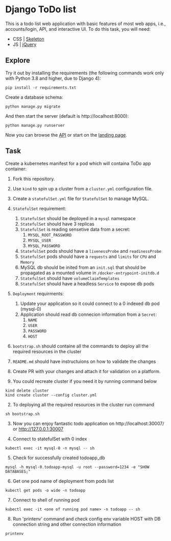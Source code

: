 # Django ToDo list

This is a todo list web application with basic features of most web apps, i.e., accounts/login, API, and interactive UI. To do this task, you will need:

- CSS | [Skeleton](http://getskeleton.com/)
- JS | [jQuery](https://jquery.com/)

## Explore

Try it out by installing the requirements (the following commands work only with Python 3.8 and higher, due to Django 4):

```
pip install -r requirements.txt
```

Create a database schema:

```
python manage.py migrate
```

And then start the server (default is http://localhost:8000):

```
python manage.py runserver
```

Now you can browse the [API](http://localhost:8000/api/) or start on the [landing page](http://localhost:8000/).

## Task

Create a kubernetes manifest for a pod which will containa ToDo app container:

1. Fork this repository.
1. Use `kind` to spin up a cluster from a `cluster.yml` configuration file.
1. Create a `statefulSet.yml` file for `StatefulSet` to manage MySQL.
1. `StatefulSet` requirement:
   1. `StatefulSet` should be deployed in a `mysql` namespace
   1. `StatefulSet` should have 3 replicas
   1. `StatefulSet` is reading sensetive data from a secret:
      1. `MYSQL_ROOT_PASSWORD`
      1. `MYSQL_USER`
      1. `MYSQL_PASSWORD`
   1. `StatefulSet` pods should have a `livenessProbe` and `readinessProbe`
   1. `StatefulSet` pods should have a `requests` and `limits` for `CPU` and `Memory`
   1. MySQL db should be inited from an `init.sql` that should be propagated as a mounted volume in `/docker-entrypoint-initdb.d`
   1. `StatefulSet` should have `volumeClaimTemplates`
   1. `StatefulSet` should have a headless `Service` to expose db pods
1. `Deployment` requirments:
   1. Update your application so it could connect to a 0 indexed db pod (mysql-0)
   2. Application should read db connecion information from a `Secret`:
      1. `NAME`
      2. `USER`
      3. `PASSWORD`
      4. `HOST`
1. `bootstrap.sh` should containe all the commands to deploy all the required resources in the cluster
1. `README.md` should have instructuions on how to validate the changes
1. Create PR with your changes and attach it for validation on a platform.

1. You could recreate cluster if you need it by running command below

```
kind delete cluster
kind create cluster --config cluster.yml
```

2. To deploying all the required resources in the cluster run command

```
sh bootstrap.sh
```

3. Now you can enjoy fantastic todo application on http://localhost:30007/ or http://127.0.0.1:30007

4. Connect to statefulSet with 0 index

```
kubectl exec -it mysql-0 -n mysql -- sh
```

5. Check for successfully created todoapp_db

```
mysql -h mysql-0.todoapp-mysql -u root --password=1234 -e "SHOW DATABASES;"
```

6. Get one pod name of deployment from pods list

```
kubectl get pods -o wide -n todoapp
```

7. Connect to shell of running pod

```
kubectl exec -it <one of running pod name> -n todoapp -- sh
```

8. Run 'printenv' command and check config env variable HOST with DB connection string and other connection information

```
printenv
```
